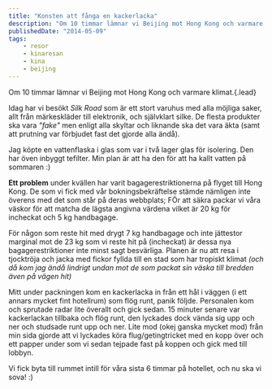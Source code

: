 ```yaml
---
title: "Konsten att fånga en kackerlacka"
description: "Om 10 timmar lämnar vi Beijing mot Hong Kong och varmare klimat."
publishedDate: "2014-05-09"
tags:
    - resor
    - kinaresan
    - kina
    - beijing
---
```


Om 10 timmar lämnar vi Beijing mot Hong Kong och varmare klimat.{.lead}

Idag har vi besökt _Silk Road_ som är ett stort varuhus med alla möjliga saker, allt från märkeskläder till elektronik, och självklart silke. De flesta produkter ska vara _"fake"_ men enligt alla skyltar och liknande ska det vara äkta (samt att prutning var förbjudet fast det gjorde alla ändå).

Jag köpte en vattenflaska i glas som var i två lager glas för isolering. Den har öven inbyggt tefilter. Min plan är att ha den för att ha kallt vatten på sommaren :)

**Ett problem** under kvällen har varit bagagerestriktionerna på flyget till Hong Kong. De som vi fick med vår bokningsbekräftelse stämde nämligen inte överens med det som står på deras webbplats; FÖr att säkra packar vi våra väskor för att matcha de lägsta angivna värdena vilket är 20 kg för incheckat och 5 kg handbagage.

För någon som reste hit med drygt 7 kg handbagage och inte jättestor marginal mot de 23 kg som vi reste hit på (incheckat) är dessa nya bagagerestriktioner inte minst sagt besvärliga. Planen är nu att resa i tjocktröja och jacka med fickor fyllda till en stad som har tropiskt klimat _(och då kom jag ändå lindrigt undan mot de som packat sin väska till bredden även på vägen hit)_

Mitt under packningen kom en kackerlacka in från ett hål i väggen (i ett annars mycket fint hotellrum) som flög runt, panik följde. Personalen kom och sprutade radar lite överallt och gick sedan. 15 minuter senare var kackerlackan tillbaka och flög runt, den lyckades dock vända sig upp och ner och studsade runt upp och ner. Lite mod (okej ganska mycket mod) från min sida gjorde att vi lyckades köra flug/getingtricket med en kopp över och ett papper under som vi sedan tejpade fast på koppen och gick med till lobbyn.

Vi fick byta till rummet intill för våra sista 6 timmar på hotellet, och nu ska vi sova! :)
